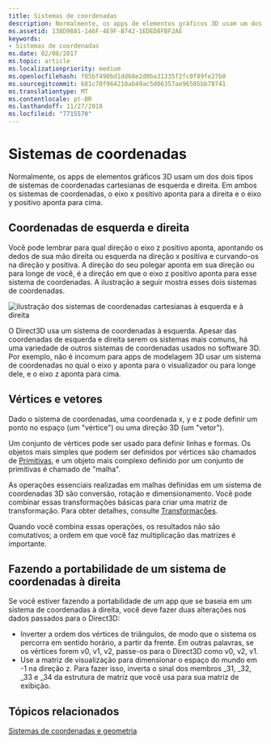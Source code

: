 ```yaml
---
title: Sistemas de coordenadas
description: Normalmente, os apps de elementos gráficos 3D usam um dos dois tipos de sistemas de coordenadas cartesianas de esquerda e direita. Em ambos os sistemas de coordenadas, o eixo x positivo aponta para a direita e o eixo y positivo aponta para cima.
ms.assetid: 138D9B81-146F-4E9F-B742-1EDED8FBF2AE
keywords:
- Sistemas de coordenadas
ms.date: 02/08/2017
ms.topic: article
ms.localizationpriority: medium
ms.openlocfilehash: f85bf490bd1dd68e2d0ba31335f2fc0f89fe27b0
ms.sourcegitcommit: 681c70f964210ab49ac5d06357ae96505bb78741
ms.translationtype: MT
ms.contentlocale: pt-BR
ms.lasthandoff: 11/27/2018
ms.locfileid: "7715570"
---
```

# <a name="coordinate-systems"></a>Sistemas de coordenadas


Normalmente, os apps de elementos gráficos 3D usam um dos dois tipos de sistemas de coordenadas cartesianas de esquerda e direita. Em ambos os sistemas de coordenadas, o eixo x positivo aponta para a direita e o eixo y positivo aponta para cima.

## <a name="span-idleftandrighthandedcoordinatesspanspan-idleftandrighthandedcoordinatesspanspan-idleftandrighthandedcoordinatesspanleft-and-right-handed-coordinates"></a><span id="Left_and_right_handed_coordinates"></span><span id="left_and_right_handed_coordinates"></span><span id="LEFT_AND_RIGHT_HANDED_COORDINATES"></span>Coordenadas de esquerda e direita


Você pode lembrar para qual direção o eixo z positivo aponta, apontando os dedos de sua mão direita ou esquerda na direção x positiva e curvando-os na direção y positiva. A direção do seu polegar aponta em sua direção ou para longe de você, é a direção em que o eixo z positivo aponta para esse sistema de coordenadas. A ilustração a seguir mostra esses dois sistemas de coordenadas.

![ilustração dos sistemas de coordenadas cartesianas à esquerda e à direita](images/leftrght.png)

O Direct3D usa um sistema de coordenadas à esquerda. Apesar das coordenadas de esquerda e direita serem os sistemas mais comuns, há uma variedade de outros sistemas de coordenadas usados no software 3D. Por exemplo, não é incomum para apps de modelagem 3D usar um sistema de coordenadas no qual o eixo y aponta para o visualizador ou para longe dele, e o eixo z aponta para cima.

## <a name="span-idverticesandvectorsspanspan-idverticesandvectorsspanspan-idverticesandvectorsspanvertices-and-vectors"></a><span id="Vertices_and_vectors"></span><span id="vertices_and_vectors"></span><span id="VERTICES_AND_VECTORS"></span>Vértices e vetores


Dado o sistema de coordenadas, uma coordenada x, y e z pode definir um ponto no espaço (um "vértice") ou uma direção 3D (um "vetor").

Um conjunto de vértices pode ser usado para definir linhas e formas. Os objetos mais simples que podem ser definidos por vértices são chamados de [Primitivas](primitives.md), e um objeto mais complexo definido por um conjunto de primitivas é chamado de "malha".

As operações essenciais realizadas em malhas definidas em um sistema de coordenadas 3D são conversão, rotação e dimensionamento. Você pode combinar essas transformações básicas para criar uma matriz de transformação. Para obter detalhes, consulte [Transformações](transforms.md).

Quando você combina essas operações, os resultados não são comutativos; a ordem em que você faz multiplicação das matrizes é importante.

## <a name="span-idportingfromaright-handedcoordinatesystemspanspan-idportingfromaright-handedcoordinatesystemspanspan-idportingfromaright-handedcoordinatesystemspanporting-from-a-right-handed-coordinate-system"></a><span id="Porting_from_a_right-handed_coordinate_system"></span><span id="porting_from_a_right-handed_coordinate_system"></span><span id="PORTING_FROM_A_RIGHT-HANDED_COORDINATE_SYSTEM"></span>Fazendo a portabilidade de um sistema de coordenadas à direita


Se você estiver fazendo a portabilidade de um app que se baseia em um sistema de coordenadas à direita, você deve fazer duas alterações nos dados passados para o Direct3D:

-   Inverter a ordem dos vértices de triângulos, de modo que o sistema os percorra em sentido horário, a partir da frente. Em outras palavras, se os vértices forem v0, v1, v2, passe-os para o Direct3D como v0, v2, v1.
-   Use a matriz de visualização para dimensionar o espaço do mundo em -1 na direção z. Para fazer isso, inverta o sinal dos membros \_31, \_32, \_33 e \_34 da estrutura de matriz que você usa para sua matriz de exibição.

## <a name="span-idrelated-topicsspanrelated-topics"></a><span id="related-topics"></span>Tópicos relacionados


[Sistemas de coordenadas e geometria](coordinate-systems-and-geometry.md)

 

 




